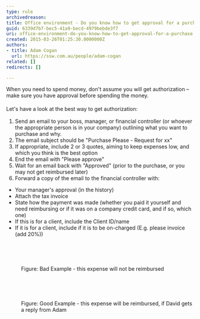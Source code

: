 ```yaml
---
type: rule
archivedreason: 
title: Office environment - Do you know how to get approval for a purchase?
guid: 6339d7b7-bec5-41a9-becd-4979bebde3f7
uri: office-environment-do-you-know-how-to-get-approval-for-a-purchase
created: 2015-03-26T01:25:30.0000000Z
authors:
- title: Adam Cogan
  url: https://ssw.com.au/people/adam-cogan
related: []
redirects: []

---
```



​When you need to spend money, don't assume you will get authorization – make sure you have approval before spending the money.
<br><excerpt class='endintro'></excerpt><br>
<span style="line-height&#58;21px;">Let's have a look at the best way to get authorization&#58;</span><br><ol><li>​Send an email to your boss, manager, or financial controller (or whoever the appropriate person is in your company) outlining what you want to purchase and why.&#160;</li><li>The email subject should be &quot;Purchase Please&#160;- Request for xx&quot;​​​</li><li>
      If appropriate, include 2 or 3 quotes, aiming to keep expenses low, and which you think is the best option</li><li>
      End the email with &quot;Please approve&quot;</li><li>Wait for an email back with &quot;Approved&quot; (prior to the purchase, or you may not get reimbursed later)</li><li>
      Forward a copy of the email to the financial controller with&#58;</li></ol><ul><li>
      Your manager's approval (in the history)​</li><li>
      Attach the tax invoice​​​</li><li>
      State how the payment was made (whether you paid it yourself and need reimbursing or if it was on a company credit card, and if so, which one)</li><li>
      If this is for a client, include the Client ID/name</li><li>
      If it is for a client, include if it is to be on-charged (E.g. please invoice (add 20%))</li></ul> ​ 
<p> ​
   <img src="/PublishingImages/purchase-please-bad-example.jpg" alt="" />​
   </p><dd class="ssw15-rteElement-FigureBad">
   Figure&#58; Bad Exa​mple - this expense will not be reimbursed​</dd><p><br> </p><p> 
   <img src="/PublishingImages/purchase-please-good-example.jpg" alt="" />​
   </p><dd class="ssw15-rteElement-FigureGood">
   Figure&#58; Good Example - this expense will be reimbursed, if David gets a reply from Adam</dd>


